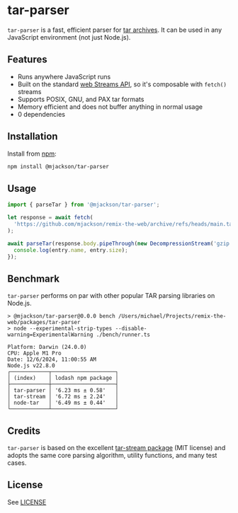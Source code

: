 # tar-parser

`tar-parser` is a fast, efficient parser for [tar archives](<https://en.wikipedia.org/wiki/Tar_(computing)>). It can be used in any JavaScript environment (not just Node.js).

## Features

- Runs anywhere JavaScript runs
- Built on the standard [web Streams API](https://developer.mozilla.org/en-US/docs/Web/API/Streams_API), so it's composable with `fetch()` streams
- Supports POSIX, GNU, and PAX tar formats
- Memory efficient and does not buffer anything in normal usage
- 0 dependencies

## Installation

Install from [npm](https://www.npmjs.com/):

```sh
npm install @mjackson/tar-parser
```

## Usage

```ts
import { parseTar } from '@mjackson/tar-parser';

let response = await fetch(
  'https://github.com/mjackson/remix-the-web/archive/refs/heads/main.tar.gz',
);

await parseTar(response.body.pipeThrough(new DecompressionStream('gzip')), (entry) => {
  console.log(entry.name, entry.size);
});
```

## Benchmark

`tar-parser` performs on par with other popular TAR parsing libraries on Node.js.

```
> @mjackson/tar-parser@0.0.0 bench /Users/michael/Projects/remix-the-web/packages/tar-parser
> node --experimental-strip-types --disable-warning=ExperimentalWarning ./bench/runner.ts

Platform: Darwin (24.0.0)
CPU: Apple M1 Pro
Date: 12/6/2024, 11:00:55 AM
Node.js v22.8.0
┌────────────┬────────────────────┐
│ (index)    │ lodash npm package │
├────────────┼────────────────────┤
│ tar-parser │ '6.23 ms ± 0.58'   │
│ tar-stream │ '6.72 ms ± 2.24'   │
│ node-tar   │ '6.49 ms ± 0.44'   │
└────────────┴────────────────────┘
```

## Credits

`tar-parser` is based on the excellent [tar-stream package](https://www.npmjs.com/package/tar-stream) (MIT license) and adopts the same core parsing algorithm, utility functions, and many test cases.

## License

See [LICENSE](https://github.com/mjackson/remix-the-web/blob/main/LICENSE)
